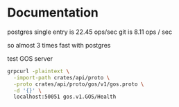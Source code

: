 # Documentation

postgres single entry is 22.45 ops/sec git is 8.11 ops / sec

so almost 3 times fast with postgres

test GOS server

```bash
grpcurl -plaintext \
  -import-path crates/api/proto \
  -proto crates/api/proto/gos/v1/gos.proto \
  -d '{}' \
  localhost:50051 gos.v1.GOS/Health
```
